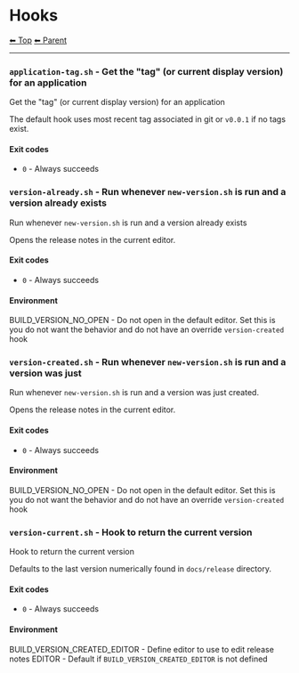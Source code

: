 # Hooks

<!-- TEMPLATE header 2 -->
[⬅ Top](index.md) [⬅ Parent ](../index.md)
<hr />


### `application-tag.sh` - Get the "tag" (or current display version) for an application

Get the "tag" (or current display version) for an application

The default hook uses most recent tag associated in git or `v0.0.1` if no tags exist.

#### Exit codes

- `0` - Always succeeds

### `version-already.sh` - Run whenever `new-version.sh` is run and a version already exists

Run whenever `new-version.sh` is run and a version already exists

Opens the release notes in the current editor.

#### Exit codes

- `0` - Always succeeds

#### Environment

BUILD_VERSION_NO_OPEN - Do not open in the default editor. Set this is you do not want the behavior and do not have an override `version-created` hook

### `version-created.sh` - Run whenever `new-version.sh` is run and a version was just

Run whenever `new-version.sh` is run and a version was just created.

Opens the release notes in the current editor.

#### Exit codes

- `0` - Always succeeds

#### Environment

BUILD_VERSION_NO_OPEN - Do not open in the default editor. Set this is you do not want the behavior and do not have an override `version-created` hook

### `version-current.sh` - Hook to return the current version

Hook to return the current version

Defaults to the last version numerically found in `docs/release` directory.

#### Exit codes

- `0` - Always succeeds

#### Environment

BUILD_VERSION_CREATED_EDITOR - Define editor to use to edit release notes
EDITOR - Default if `BUILD_VERSION_CREATED_EDITOR` is not defined
